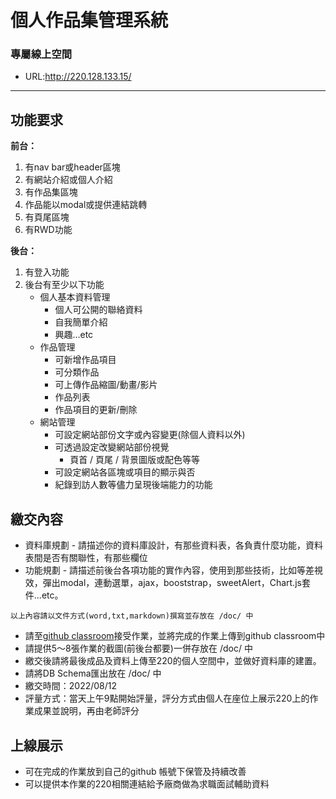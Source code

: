 # 個人作品集管理系統

### 專屬線上空間
  * URL:http://220.128.133.15/

---
## 功能要求
**前台：**
1. 有nav bar或header區塊
2. 有網站介紹或個人介紹
3. 有作品集區塊
4. 作品能以modal或提供連結跳轉
5. 有頁尾區塊
6. 有RWD功能

**後台：**
1. 有登入功能
2. 後台有至少以下功能
   * 個人基本資料管理
     * 個人可公開的聯絡資料
     * 自我簡單介紹
     * 興趣...etc
   * 作品管理
     * 可新增作品項目
     * 可分類作品
     * 可上傳作品縮圖/動畫/影片
     * 作品列表
     * 作品項目的更新/刪除
   * 網站管理
     * 可設定網站部份文字或內容變更(除個人資料以外)
     * 可透過設定改變網站部份視覺
       * 頁首 / 頁尾 / 背景圖版或配色等等
     * 可設定網站各區塊或項目的顯示與否
     * 紀錄到訪人數等儘力呈現後端能力的功能

## 繳交內容

* 資料庫規劃 - 請描述你的資料庫設計，有那些資料表，各負責什麼功能，資料表間是否有關聯性，有那些欄位
* 功能規劃 - 請描述前後台各項功能的實作內容，使用到那些技術，比如等差視效，彈出modal，連動選單，ajax，booststrap，sweetAlert，Chart.js套件...etc。

```以上內容請以文件方式(word,txt,markdown)撰寫並存放在 /doc/ 中```

* 請至[github classroom](https://classroom.github.com/)接受作業，並將完成的作業上傳到github classroom中
* 請提供5～8張作業的截圖(前後台都要)一併存放在 /doc/ 中
* 繳交後請將最後成品及資料上傳至220的個人空間中，並做好資料庫的建置。
* 請將DB Schema匯出放在 /doc/ 中
* 繳交時間：2022/08/12
* 評量方式：當天上午9點開始評量，評分方式由個人在座位上展示220上的作業成果並說明，再由老師評分

## 上線展示
* 可在完成的作業放到自己的github 帳號下保管及持續改善
* 可以提供本作業的220相關連結給予廠商做為求職面試輔助資料
